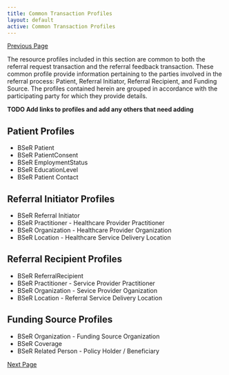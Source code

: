 ```yaml
---
title: Common Transaction Profiles
layout: default
active: Common Transaction Profiles
---
```


[Previous Page](Resource_Profiles.html)

The resource profiles included in this section are common to both the referral request transaction and the referral feedback transaction. These common profile provide information pertaining to the parties involved in the referral process: Patient, Referral Initiator, Referral Recipient, and Funding Source. The profiles contained herein are grouped in accordance with the participating party for which they provide details.

**TODO Add links to profiles and add any others that need adding**

## Patient Profiles
* BSeR Patient
* BSeR PatientConsent
* BSeR EmploymentStatus
* BSeR EducationLevel
* BSeR Patient Contact

## Referral Initiator Profiles
* BSeR Referral Initiator
* BSeR Practitioner - Healthcare Provider Practitioner
* BSeR Organization - Healthcare Provider Organization
* BSeR Location - Healthcare Service Delivery Location

## Referral Recipient Profiles
* BSeR ReferralRecipient
* BSeR Practitioner - Service Provider Practitioner
* BSeR Organization - Sevice Provider Oganization
* BSeR Location - Referral Service Delivery Location

## Funding Source Profiles
* BSeR Organization - Funding Source Organization
* BSeR Coverage
* BSeR Related Person - Policy Holder / Beneficiary

[Next Page](Referral_Request_Transaction_Profiles.html)